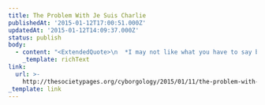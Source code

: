 ```yaml
---
title: The Problem With Je Suis Charlie
publishedAt: '2015-01-12T17:00:51.000Z'
updatedAt: '2015-01-12T14:09:37.000Z'
status: publish
body:
  - content: "<ExtendedQuote>\n  *I may not like what you have to say but I will defend to the death your right to say it* works fabulously well when it’s put to practice in the context of a society organized around a level playing field, where groups of people aren’t marginalized, oppressed, silenced, and murdered through systems and structures bolstered by culture and discourse, where for many what’s at stake is not\_*I may not like what you have to say* but rather\_*What you have to say is part of what is killing me.* In other words, it works fabulously well in the context of a society that does not and probably never will exist.\n</ExtendedQuote>\n"
    _template: richText
link:
  url: >-
    http://thesocietypages.org/cyborgology/2015/01/11/the-problem-with-je-suis-charlie/
_template: link
---
```


